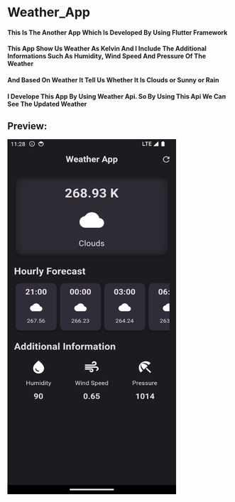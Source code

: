 # Weather_App

#### This Is The Another App Which Is Developed By Using Flutter Framework

#### This App Show Us Weather As Kelvin And I Include The Additional Informations Such As Humidity, Wind Speed And Pressure Of The Weather

#### And Based On Weather It Tell Us Whether It Is Clouds or Sunny or Rain

#### I Develope This App By Using Weather Api. So By Using This Api We Can See The Updated Weather

## 

## Preview:
<img src="https://github.com/juberijuber/Weather-App/blob/main/preview/Weather%20App.png" height="800" width="380">

